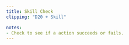 ```yaml
---
title: Skill Check
clipping: "D20 + Skill"

notes: 
- Check to see if a action succeeds or fails.
---
```

